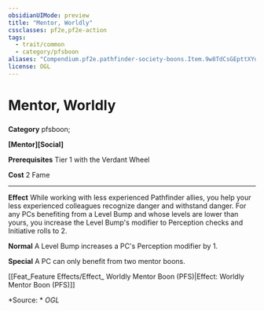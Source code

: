 ```yaml
---
obsidianUIMode: preview
title: "Mentor, Worldly"
cssclasses: pf2e,pf2e-action
tags:
  - trait/common
  - category/pfsboon
aliases: "Compendium.pf2e.pathfinder-society-boons.Item.9w8TdCsGEpttXYuy"
license: OGL
---
```

# Mentor, Worldly

### 

**Category** pfsboon; 




**\[Mentor\]\[Social\]**

**Prerequisites** Tier 1 with the Verdant Wheel

**Cost** 2 Fame

* * *

**Effect** While working with less experienced Pathfinder allies, you help your less experienced colleagues recognize danger and withstand danger. For any PCs benefiting from a Level Bump and whose levels are lower than yours, you increase the Level Bump's modifier to Perception checks and Initiative rolls to 2.

**Normal** A Level Bump increases a PC's Perception modifier by 1.

**Special** A PC can only benefit from two mentor boons.

[[Feat_Feature Effects/Effect_ Worldly Mentor Boon (PFS)|Effect: Worldly Mentor Boon (PFS)]]

*Source: *
*OGL*